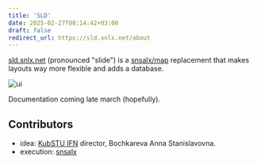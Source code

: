 ```yaml
---
title: 'SLD'
date: 2025-02-27T08:14:42+03:00
draft: false
redirect_url: https://sld.snlx.net/about
---
```


[sld.snlx.net](https://sld.snlx.net) (pronounced "slide") is a [snsalx/map](/map) replacement that makes layouts way more flexible and adds a database.

![ui](/sld-en.png)

Documentation coming late march (hopefully).

## Contributors
- idea: [KubSTU IFN](https://kubstu.ru/s-651) director, Bochkareva Anna Stanislavovna.
- execution: [snsalx](https://github.com/snsalx)
